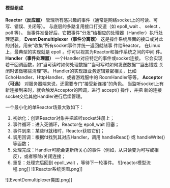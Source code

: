#### 模型组成
**Reactor（反应器）**
管理所有感兴趣的事件（通常是网络socket上的可读、可写、错误、关闭等）。
与底层的多路复用接口打交道（如 epoll_wait 、 select 、 poll 等）。
当事件准备好后，它把事件“分发”给相应的处理器（Handler）执行处理逻辑。
**Event Demultiplexer（事件分离器）**
这是操作系统层面的接口或对此的封装，用来“收集”所有socket事件并统一返回就绪事
件给Reactor。
在Linux上，最典型的实现就是 epoll 。你可以视其为Reactor和操作系统之间的中间
件。
**Handler（事件处理器）**
一个Handler对应特定的事件或socket连接。
它会实现若干回调函数，如“当可读时如何处理数据”“当可写时如何发送数据”“当出错或
关闭时该做哪些清理”等。
Handler的实现跟业务逻辑紧密相关，比如EchoHandler、HttpHandler、或者游戏服中的
RoomHandler等等。
**Acceptor（可选）**
对服务器端来说，还需要专门“接受新连接”的角色。
当监听socket上有新连接到来时，就会触发Acceptor的回调，进行 accept() 操作，并把
新的连接socket交给其他Handler进行后续管理。

一个最小化的单Reactor场景大致如下：
1. 初始化：创建Reactor对象并把监听socket注册上；
2. 事件循环：进入死循环，Reactor在 epoll_wait 阻塞；
3. 事件到来：某些fd就绪时，Reactor获取它们；
4. 调用回调：根据fd找到其对应Handler，调用 handleRead() 或 handleWrite() 等函数；
5. 处理完成：Handler可能会更新所关心的事件（例如，从只读变为可写或相反），或者移除/关闭连接；
6. 重复：处理完后回到 epoll_wait ，等待下一轮事件。
![[reactor模型流程.png]]
![[Reactor系统类图.png]]

![[EventDemultiplexer类图.png]]

